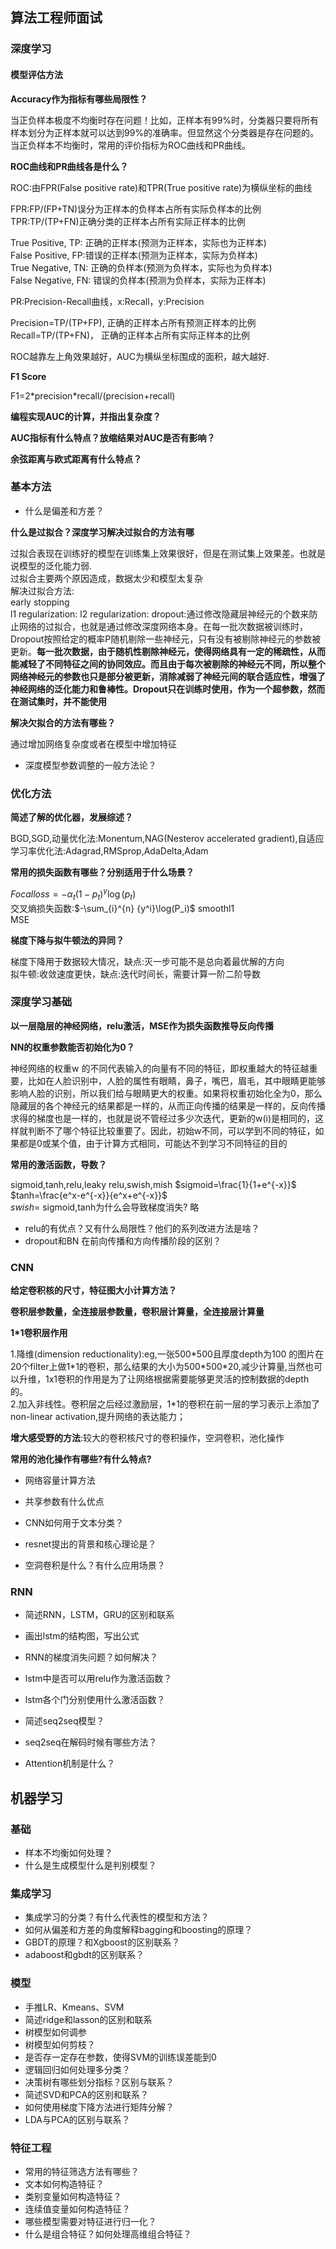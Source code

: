 ## 算法工程师面试

### 深度学习 

#### 模型评估方法

**Accuracy作为指标有哪些局限性？**

当正负样本极度不均衡时存在问题！比如，正样本有99%时，分类器只要将所有样本划分为正样本就可以达到99%的准确率。但显然这个分类器是存在问题的。当正负样本不均衡时，常用的评价指标为ROC曲线和PR曲线。

**ROC曲线和PR曲线各是什么？**

ROC:由FPR(False positive rate)和TPR(True positive rate)为横纵坐标的曲线  

FPR:FP/(FP+TN)误分为正样本的负样本占所有实际负样本的比例  
TPR:TP/(TP+FN)正确分类的正样本占所有实际正样本的比例  

True Positive, TP: 正确的正样本(预测为正样本，实际也为正样本)  
False Positive, FP:错误的正样本(预测为正样本，实际为负样本)  
True Negative, TN: 正确的负样本(预测为负样本，实际也为负样本)  
False Negative, FN: 错误的负样本(预测为负样本，实际为正样本)  

PR:Precision-Recall曲线，x:Recall，y:Precision  

Precision=TP/(TP+FP), 正确的正样本占所有预测正样本的比例  
Recall=TP/(TP+FN)， 正确的正样本占所有实际正样本的比例  

ROC越靠左上角效果越好，AUC为横纵坐标围成的面积，越大越好.  

**F1 Score**

F1=2\*precision\*recall/(precision+recall)  

**编程实现AUC的计算，并指出复杂度？**

**AUC指标有什么特点？放缩结果对AUC是否有影响？**

**余弦距离与欧式距离有什么特点？**

### 基本方法

- 什么是偏差和方差？

**什么是过拟合？深度学习解决过拟合的方法有哪**

过拟合表现在训练好的模型在训练集上效果很好，但是在测试集上效果差。也就是说模型的泛化能力弱.  
过拟合主要两个原因造成，数据太少和模型太复杂  
解决过拟合方法:  
early stopping  
l1 regularization:
l2 regularization:
dropout:通过修改隐藏层神经元的个数来防止网络的过拟合，也就是通过修改深度网络本身。在每一批次数据被训练时，Dropout按照给定的概率P随机剔除一些神经元，只有没有被剔除神经元的参数被更新。**每一批次数据，由于随机性剔除神经元，使得网络具有一定的稀疏性，从而能减轻了不同特征之间的协同效应。而且由于每次被剔除的神经元不同，所以整个网络神经元的参数也只是部分被更新，消除减弱了神经元间的联合适应性，增强了神经网络的泛化能力和鲁棒性。Dropout只在训练时使用，作为一个超参数，然而在测试集时，并不能使用**


**解决欠拟合的方法有哪些？**  

通过增加网络复杂度或者在模型中增加特征

- 深度模型参数调整的一般方法论？

### 优化方法

**简述了解的优化器，发展综述？**

BGD,SGD,动量优化法:Monentum,NAG(Nesterov accelerated gradient),自适应学习率优化法:Adagrad,RMSprop,AdaDelta,Adam


**常用的损失函数有哪些？分别适用于什么场景？**

$Focal loss=-\alpha_t(1-p_t)^\gamma \log(p_t)$  
交叉熵损失函数:$-\sum_{i}^{n} {y^i}\log(P_i)$
smoothl1  
MSE  

**梯度下降与拟牛顿法的异同？**

梯度下降用于数据较大情况，缺点:灭一步可能不是总向着最优解的方向  
拟牛顿:收敛速度更快，缺点:迭代时间长，需要计算一阶二阶导数  

### 深度学习基础

**以一层隐层的神经网络，relu激活，MSE作为损失函数推导反向传播**

**NN的权重参数能否初始化为0？**

神经网络的权重w 的不同代表输入的向量有不同的特征，即权重越大的特征越重要，比如在人脸识别中，人脸的属性有眼睛，鼻子，嘴巴，眉毛，其中眼睛更能够影响人脸的识别，所以我们给与眼睛更大的权重。如果将权重初始化全为0，那么隐藏层的各个神经元的结果都是一样的，从而正向传播的结果是一样的，反向传播求得的梯度也是一样的，也就是说不管经过多少次迭代，更新的w(i)是相同的，这样就判断不了哪个特征比较重要了。因此，初始w不同，可以学到不同的特征，如果都是0或某个值，由于计算方式相同，可能达不到学习不同特征的目的

**常用的激活函数，导数？**

sigmoid,tanh,relu,leaky relu,swish,mish
$sigmoid=\frac{1}{1+e^{-x}}$  
$tanh=\frac{e^x-e^{-x}}{e^x+e^{-x}}$  
$swish=$
sigmoid,tanh为什么会导致梯度消失? 略  

- relu的有优点？又有什么局限性？他们的系列改进方法是啥？
- dropout和BN 在前向传播和方向传播阶段的区别？

### CNN

**给定卷积核的尺寸，特征图大小计算方法？**

**卷积层参数量，全连接层参数量，卷积层计算量，全连接层计算量**

**1\*1卷积层作用**

1.降维(dimension reductionality):eg,一张500\*500且厚度depth为100 的图片在20个filter上做1\*1的卷积，那么结果的大小为500\*500\*20,减少计算量,当然也可以升维，1x1卷积的作用是为了让网络根据需要能够更灵活的控制数据的depth的。  
2.加入非线性。卷积层之后经过激励层，1\*1的卷积在前一层的学习表示上添加了non-linear activation,提升网络的表达能力；

**增大感受野的方法**:较大的卷积核尺寸的卷积操作，空洞卷积，池化操作  

**常用的池化操作有哪些?有什么特点?**


- 网络容量计算方法

- 共享参数有什么优点

- CNN如何用于文本分类？

- resnet提出的背景和核心理论是？

- 空洞卷积是什么？有什么应用场景？

### RNN

- 简述RNN，LSTM，GRU的区别和联系

- 画出lstm的结构图，写出公式

- RNN的梯度消失问题？如何解决？

- lstm中是否可以用relu作为激活函数？

- lstm各个门分别使用什么激活函数？

- 简述seq2seq模型？

- seq2seq在解码时候有哪些方法？

- Attention机制是什么？



## 机器学习

### 基础

- 样本不均衡如何处理？
- 什么是生成模型什么是判别模型？

### 集成学习

- 集成学习的分类？有什么代表性的模型和方法？
- 如何从偏差和方差的角度解释bagging和boosting的原理？
- GBDT的原理？和Xgboost的区别联系？
- adaboost和gbdt的区别联系？

### 模型 

- 手推LR、Kmeans、SVM
- 简述ridge和lasson的区别和联系
- 树模型如何调参
- 树模型如何剪枝？
- 是否存一定存在参数，使得SVM的训练误差能到0
- 逻辑回归如何处理多分类？
- 决策树有哪些划分指标？区别与联系？
- 简述SVD和PCA的区别和联系？
- 如何使用梯度下降方法进行矩阵分解？
- LDA与PCA的区别与联系？

### 特征工程 

- 常用的特征筛选方法有哪些？
- 文本如何构造特征？
- 类别变量如何构造特征？
- 连续值变量如何构造特征？
- 哪些模型需要对特征进行归一化？
- 什么是组合特征？如何处理高维组合特征？
